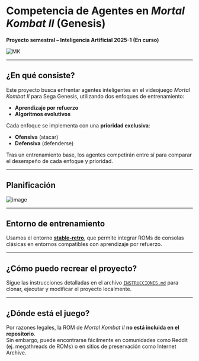 # Competencia de Agentes en *Mortal Kombat II* (Genesis)  
**Proyecto semestral – Inteligencia Artificial 2025-1 (En curso)**

![MK](https://github.com/user-attachments/assets/b372c285-620d-4983-9221-7eb7114292de)

---

## ¿En qué consiste?

Este proyecto busca enfrentar agentes inteligentes en el videojuego *Mortal Kombat II* para Sega Genesis, utilizando dos enfoques de entrenamiento:

- **Aprendizaje por refuerzo**
- **Algoritmos evolutivos**

Cada enfoque se implementa con una **prioridad exclusiva**:
- **Ofensiva** (atacar)
- **Defensiva** (defenderse)

Tras un entrenamiento base, los agentes competirán entre sí para comparar el desempeño de cada enfoque y prioridad.

---

## Planificación

![image](https://github.com/user-attachments/assets/82ef2177-50bc-4693-a920-723cb5e4512d)

---

## Entorno de entrenamiento

Usamos el entorno [**stable-retro**](https://github.com/Farama-Foundation/stable-retro), que permite integrar ROMs de consolas clásicas en entornos compatibles con aprendizaje por refuerzo.

---

## ¿Cómo puedo recrear el proyecto?

Sigue las instrucciones detalladas en el archivo [`INSTRUCCIONES.md`](./INSTRUCCIONES.md) para clonar, ejecutar y modificar el proyecto localmente.

---

## ¿Dónde está el juego?

Por razones legales, la ROM de *Mortal Kombat II* **no está incluida en el repositorio**.  
Sin embargo, puede encontrarse fácilmente en comunidades como Reddit (ej. megathreads de ROMs) o en sitios de preservación como Internet Archive.

